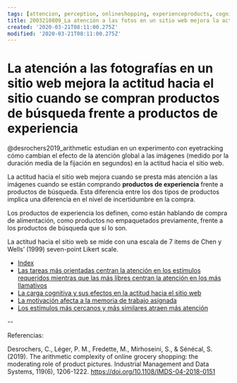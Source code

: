 ```yaml
---
tags: [attencion, perception, onlineshopping, experienceproducts, cognitiveload, grocery, Notebooks/attention, Notebooks/perception]
title: 2003210809_La atención a las fotos en un sitio web mejora la actitud hacia el sitio cuando se compran productos de experiencia
created: '2020-03-21T08:11:00.275Z'
modified: '2020-03-21T08:11:00.275Z'
---
```


# La atención a las fotografías en un sitio web mejora la actitud hacia el sitio cuando se compran productos de búsqueda frente a productos de experiencia

@desrochers2019_arithmetic estudian en un experimento con eyetracking cómo cambian el efecto de la atención global a las imágenes (medido por la duración media de la fijación en segundos) en la actitud hacia el sitio web.

La actitud hacia el sitio web mejora cuando se presta más atención a las imágenes cuando se están comprando **productos de experiencia** frente a productos de búsqueda. Esta diferencia entre los dos tipos de productos implica una diferencia en el nivel de incertidumbre en la compra.

Los productos de experiencia los definen, como están hablando de compra de alimentación, como productos no empaquetados previamente, frente a los productos de búsqueda que sí lo son.

La actitud hacia el sitio web se mide con una escala de 7 items de Chen y Wells’ (1999) seven-point Likert scale.

- [Index](_2003101705_index.md)
- [Las tareas más orientadas centran la atención en los estímulos requeridos mientras que las más libres centran la atención en los más llamativos](2003220949_eyetracking_measures_differ_bytask.md)
- [La carga cognitiva y sus efectos en la actitud hacia el sitio web](2003210840_medicion_efectos_cargacognitiva.md)
- [La motivación afecta a la memoria de trabajo asignada](2003101738_motivacion_memoriatrabajo.md)
- [Los estímulos más cercanos y más similares atraen más atención](2003260716_estimulosproximosysimilares_atencion.md)

--

Referencias:

Desrochers, C., Léger, P. M., Fredette, M., Mirhoseini, S., & Sénécal, S. (2019). The arithmetic complexity of online grocery shopping: the moderating role of product pictures. Industrial Management and Data Systems, 119(6), 1206-1222. https://doi.org/10.1108/IMDS-04-2018-0151
